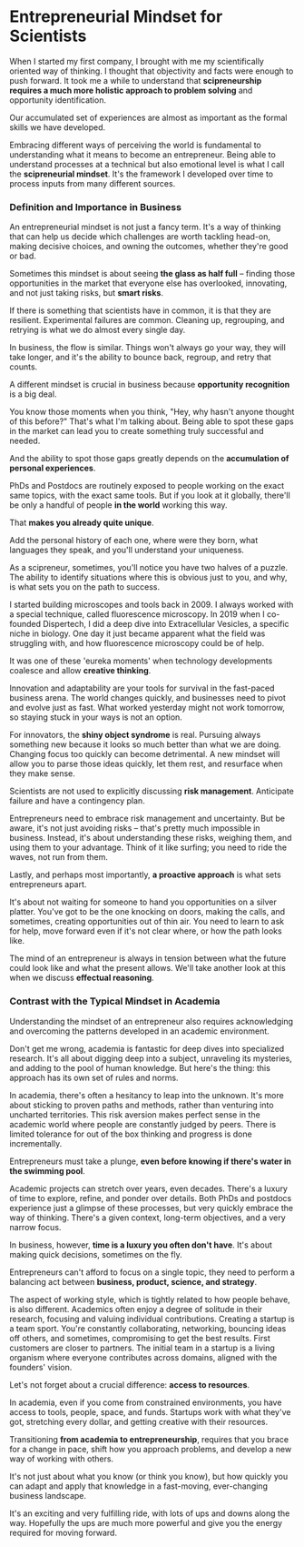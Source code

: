 # Entrepreneurial Mindset for Scientists

When I started my first company, I brought with me my scientifically oriented way of thinking. I thought that objectivity and facts were enough to push forward. It took me a while to understand that **scipreneurship requires a much more holistic approach to problem solving** and opportunity identification.

Our accumulated set of experiences are almost as important as the formal skills we have developed.

Embracing different ways of perceiving the world is fundamental to understanding what it means to become an entrepreneur. Being able to understand processes at a technical but also emotional level is what I call the **scipreneurial mindset**. It's the framework I developed over time to process inputs from many different sources.

### Definition and Importance in Business

An entrepreneurial mindset is not just a fancy term. It's a way of thinking that can help us decide which challenges are worth tackling head-on, making decisive choices, and owning the outcomes, whether they're good or bad.

Sometimes this mindset is about seeing **the glass as half full** – finding those opportunities in the market that everyone else has overlooked, innovating, and not just taking risks, but **smart risks**.

If there is something that scientists have in common, it is that they are resilient. Experimental failures are common. Cleaning up, regrouping, and retrying is what we do almost every single day.

In business, the flow is similar. Things won't always go your way, they will take longer, and it's the ability to bounce back, regroup, and retry that counts.

A different mindset is crucial in business because **opportunity recognition** is a big deal.

You know those moments when you think, "Hey, why hasn't anyone thought of this before?" That's what I'm talking about. Being able to spot these gaps in the market can lead you to create something truly successful and needed.

And the ability to spot those gaps greatly depends on the **accumulation of personal experiences**.

PhDs and Postdocs are routinely exposed to people working on the exact same topics, with the exact same tools. But if you look at it globally, there'll be only a handful of people **in the world** working this way.

That **makes you already quite unique**.

Add the personal history of each one, where were they born, what languages they speak, and you'll understand your uniqueness.

As a scipreneur, sometimes, you'll notice you have two halves of a puzzle. The ability to identify situations where this is obvious just to you, and why, is what sets you on the path to success.

I started building microscopes and tools back in 2009. I always worked with a special technique, called fluorescence microscopy. In 2019 when I co-founded Dispertech, I did a deep dive into Extracellular Vesicles, a specific niche in biology. One day it just became apparent what the field was struggling with, and how fluorescence microscopy could be of help.

It was one of these 'eureka moments' when technology developments coalesce and allow **creative thinking**.

Innovation and adaptability are your tools for survival in the fast-paced business arena. The world changes quickly, and businesses need to pivot and evolve just as fast. What worked yesterday might not work tomorrow, so staying stuck in your ways is not an option.

For innovators, the **shiny object syndrome** is real. Pursuing always something new because it looks so much better than what we are doing. Changing focus too quickly can become detrimental. A new mindset will allow you to parse those ideas quickly, let them rest, and resurface when they make sense.

Scientists are not used to explicitly discussing **risk management**. Anticipate failure and have a contingency plan.

Entrepreneurs need to embrace risk management and uncertainty. But be aware, it's not just avoiding risks – that's pretty much impossible in business. Instead, it's about understanding these risks, weighing them, and using them to your advantage. Think of it like surfing; you need to ride the waves, not run from them.

Lastly, and perhaps most importantly, **a proactive approach** is what sets entrepreneurs apart.

It's about not waiting for someone to hand you opportunities on a silver platter. You've got to be the one knocking on doors, making the calls, and sometimes, creating opportunities out of thin air. You need to learn to ask for help, move forward even if it's not clear where, or how the path looks like.

The mind of an entrepreneur is always in tension between what the future could look like and what the present allows. We'll take another look at this when we discuss **effectual reasoning**.

### Contrast with the Typical Mindset in Academia

Understanding the mindset of an entrepreneur also requires acknowledging and overcoming the patterns developed in an academic environment.

Don't get me wrong, academia is fantastic for deep dives into specialized research. It's all about digging deep into a subject, unraveling its mysteries, and adding to the pool of human knowledge. But here's the thing: this approach has its own set of rules and norms.

In academia, there's often a hesitancy to leap into the unknown. It's more about sticking to proven paths and methods, rather than venturing into uncharted territories. This risk aversion makes perfect sense in the academic world where people are constantly judged by peers. There is limited tolerance for out of the box thinking and progress is done incrementally.

Entrepreneurs must take a plunge, **even before knowing if there's water in the swimming pool**.

Academic projects can stretch over years, even decades. There's a luxury of time to explore, refine, and ponder over details. Both PhDs and postdocs experience just a glimpse of these processes, but very quickly embrace the way of thinking. There's a given context, long-term objectives, and a very narrow focus.

In business, however, **time is a luxury you often don't have**. It's about making quick decisions, sometimes on the fly.

Entrepreneurs can't afford to focus on a single topic, they need to perform a balancing act between **business, product, science, and strategy**.

The aspect of working style, which is tightly related to how people behave, is also different. Academics often enjoy a degree of solitude in their research, focusing and valuing individual contributions. Creating a startup is a team sport. You're constantly collaborating, networking, bouncing ideas off others, and sometimes, compromising to get the best results. First customers are closer to partners. The initial team in a startup is a living organism where everyone contributes across domains, aligned with the founders' vision.

Let's not forget about a crucial difference: **access to resources**.

In academia, even if you come from constrained environments, you have access to tools, people, space, and funds. Startups work with what they've got, stretching every dollar, and getting creative with their resources.

Transitioning **from academia to entrepreneurship**, requires that you brace for a change in pace, shift how you approach problems, and develop a new way of working with others.

It's not just about what you know (or think you know), but how quickly you can adapt and apply that knowledge in a fast-moving, ever-changing business landscape.

It's an exciting and very fulfilling ride, with lots of ups and downs along the way. Hopefully the ups are much more powerful and give you the energy required for moving forward.